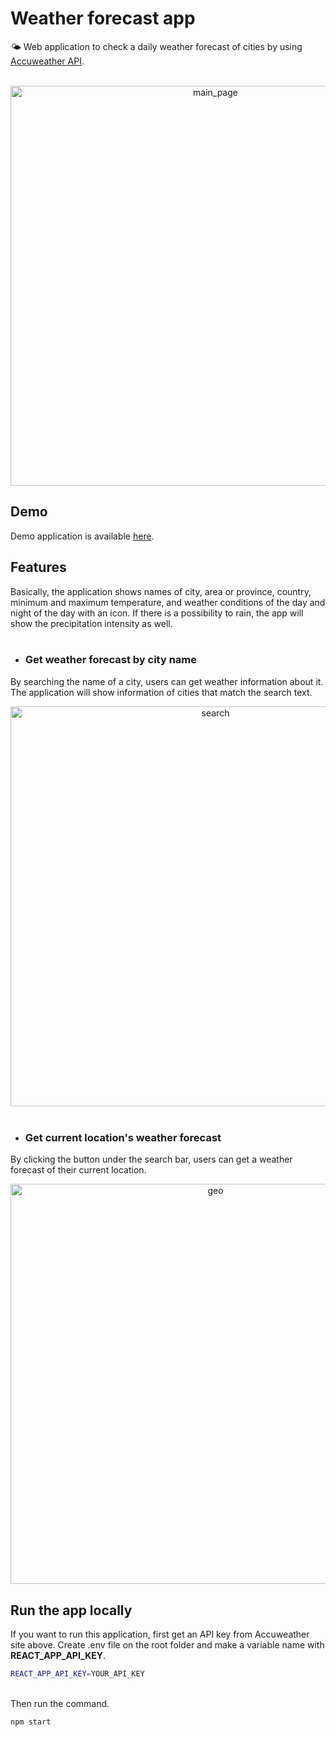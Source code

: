 # Weather forecast app

🌤 Web application to check a daily weather forecast of cities by using [Accuweather API](https://developer.accuweather.com/).<br/><br/>
<div align="center">
<img width="640" alt="main_page" src="https://user-images.githubusercontent.com/61379336/178159897-178f025e-34aa-43c2-8a1a-c5542e348396.png"></div>

## Demo
Demo application is available [here](https://weather-forecast-min.netlify.app/).

## Features
Basically, the application shows names of city, area or province, country, minimum and maximum temperature, and weather conditions of the day and night of the day with an icon.
If there is a possibility to rain, the app will show the precipitation intensity as well.<br/><br/>

- ### Get weather forecast by city name <br/>
By searching the name of a city, users can get weather information about it.
The application will show information of cities that match the search text.

<div align="center">
<img alt="search" width="640" src="https://user-images.githubusercontent.com/61379336/178159907-7085ff74-5fd5-4bb7-85d8-664539cbd01e.png"></div>
<br/>

- ### Get current location's weather forecast <br/>
By clicking the button under the search bar, users can get a weather forecast of their current location.<br/>

<div align="center">
<img alt="geo" width="640" src="https://user-images.githubusercontent.com/61379336/178159844-e6bb2f6d-9a1b-43d2-8689-4d36a67259b2.png"></div>

## Run the app locally
If you want to run this application, first get an API key from Accuweather site above.
Create .env file on the root folder and make a variable name with <strong>REACT_APP_API_KEY</strong>.

```sh
REACT_APP_API_KEY=YOUR_API_KEY
```
<br/>
Then run the command.

```sh
npm start
```
